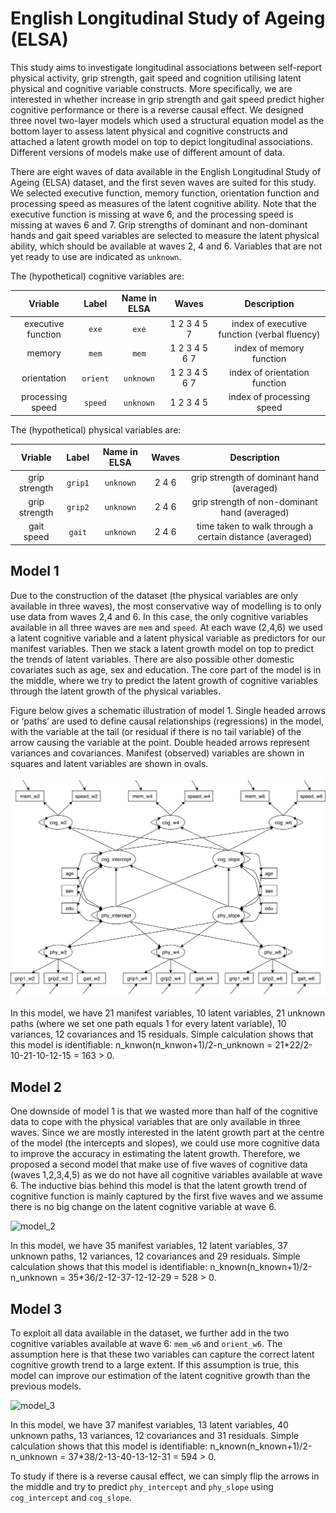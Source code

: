 # English Longitudinal Study of Ageing (ELSA)

This study aims to investigate longitudinal associations between self-report physical activity, grip strength, gait speed and cognition utilising latent physical and cognitive variable constructs. More specifically, we are interested in whether increase in grip strength and gait speed predict higher cognitive performance or there is a reverse causal effect. We designed three novel two-layer models which used a structural equation model as the bottom layer to assess latent physical and cognitive constructs and attached a latent growth model on top to depict longitudinal associations. Different versions of models make use of different amount of data. 

There are eight waves of data available in the English Longitudinal Study of Ageing (ELSA) dataset, and the first seven waves are suited for this study. We selected executive function, memory function, orientation function and processing speed as measures of the latent cognitive ability. Note that the executive function is missing at wave 6, and the processing speed is missing at waves 6 and 7. Grip strengths of dominant and non-dominant hands and gait speed variables are selected to measure the latent physical ability, which should be available at waves 2, 4 and 6. Variables that are not yet ready to use are indicated as `unknown`.

The (hypothetical) cognitive variables are: 

| Vriable | Label | Name in ELSA | Waves | Description |
| :---: | :---: | :---: | :---: | :---: |
| executive function | `exe` | `exe` | 1 2 3 4 5 7 | index of executive function (verbal fluency) |
| memory | `mem` | `mem` | 1 2 3 4 5 6 7 | index of memory function |
| orientation | `orient` | `unknown` | 1 2 3 4 5 6 7 | index of orientation function |
| processing speed | `speed` | `unknown` | 1 2 3 4 5 | index of processing speed |

The (hypothetical) physical variables are:

| Vriable | Label | Name in ELSA | Waves | Description |
| :---: | :---: | :---: | :---: | :---: |
| grip strength | `grip1` | `unknown` | 2 4 6 | grip strength of dominant hand (averaged) |
| grip strength | `grip2` | `unknown` | 2 4 6 | grip strength of non-dominant hand (averaged) |
| gait speed | `gait` | `unknown` | 2 4 6 | time taken to walk through a certain distance (averaged) |


## Model 1
Due to the construction of the dataset (the physical variables are only available in three waves), the most conservative way of modelling is to only use data from waves 2,4 and 6. In this case, the only cognitive variables available in all three waves are `mem` and `speed`. At each wave (2,4,6) we used a latent cognitive variable and a latent physical variable as predictors for our manifest variables. Then we stack a latent growth model on top to predict the trends of latent variables. There are also possible other domestic covariates such as age, sex and education. The core part of the model is in the middle, where we try to predict the latent growth of cognitive variables through the latent growth of the physical variables.

Figure below gives a schematic illustration of model 1. Single headed arrows or ‘paths’ are used to define causal relationships (regressions) in the model, with the variable at the tail (or residual if there is no tail variable) of the arrow causing the variable at the point. Double headed arrows represent variances and covariances. Manifest (observed) variables are shown in squares and latent variables are shown in ovals. 

![model_1](figures/model_1.jpg?raw=true "Model_1")

In this model, we have 21 manifest variables, 10 latent variables, 21 unknown paths (where we set one path equals 1 for every latent variable), 10 variances, 12 covariances and 15 residuals. Simple calculation shows that this model is identifiable: n_knwon(n_knwon+1)/2-n_unknown = 21*22/2-10-21-10-12-15 = 163 > 0.


## Model 2
One downside of model 1 is that we wasted more than half of the cognitive data to cope with the physical variables that are only available in three waves. Since we are mostly interested in the latent growth part at the centre of the model (the intercepts and slopes), we could use more cognitive data to improve the accuracy in estimating the latent growth. Therefore, we proposed a second model that make use of five waves of cognitive data (waves 1,2,3,4,5) as we do not have all cognitive variables available at wave 6. The inductive bias behind this model is that the latent growth trend of cognitive function is mainly captured by the first five waves and we assume there is no big change on the latent cognitive variable at wave 6.

![model_2](figures/model_2.jpg?raw=true "Model_2")

In this model, we have 35 manifest variables, 12 latent variables, 37 unknown paths, 12 variances, 12 covariances and 29 residuals. Simple calculation shows that this model is identifiable: n_known(n_known+1)/2-n_unknown = 35*36/2-12-37-12-12-29 = 528 > 0.

## Model 3
To exploit all data available in the dataset, we further add in the two cognitive variables available at wave 6: `mem_w6` and `orient_w6`. The assumption here is that these two variables can capture the correct latent cognitive growth trend to a large extent. If this assumption is true, this model can improve our estimation of the latent cognitive growth than the previous models.

![model_3](figures/model_3.jpg?raw=true "Model_3")

In this model, we have 37 manifest variables, 13 latent variables, 40 unknown paths, 13 variances, 12 covariances and 31 residuals. Simple calculation shows that this model is identifiable: n_known(n_known+1)/2-n_unknown = 37*38/2-13-40-13-12-31 = 594 > 0.


To study if there is a reverse causal effect, we can simply flip the arrows in the middle and try to predict `phy_intercept` and `phy_slope` using `cog_intercept` and `cog_slope`.
